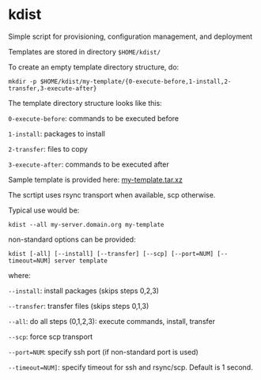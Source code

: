 # kdist
Simple script for provisioning, configuration management, and deployment

Templates are stored in directory `$HOME/kdist/`

To create an empty template directory structure, do:

```
mkdir -p $HOME/kdist/my-template/{0-execute-before,1-install,2-transfer,3-execute-after}
```

The template directory structure looks like this:

`0-execute-before`: commands to be executed before

`1-install`: packages to install

`2-transfer`: files to copy

`3-execute-after`: commands to be executed after

Sample template is provided here: [my-template.tar.xz](my-template.tar.xz)

The scrtipt uses rsync transport when available, scp otherwise.

Typical use would be:

```
kdist --all my-server.domain.org my-template
```

non-standard options can be provided:

```
kdist [-all] [--install] [--transfer] [--scp] [--port=NUM] [--timeout=NUM] server template
```

where:

`--install`: install packages (skips steps 0,2,3)

`--transfer`: transfer files (skips steps 0,1,3)

`--all`: do all steps (0,1,2,3): execute commands, install, transfer

`--scp`: force scp transport

`--port=NUM`: specify ssh port (if non-standard port is used)

`--timeout=NUM]`: specify timeout for ssh and rsync/scp. Default is 1 second.

